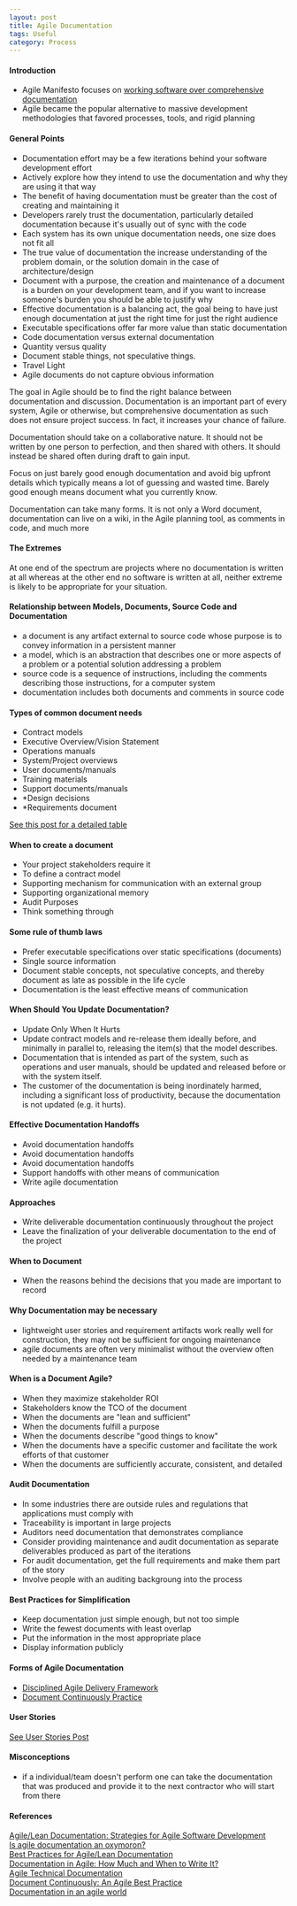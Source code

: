 ```yaml
---
layout: post
title: Agile Documentation
tags: Useful
category: Process
---
```


#### Introduction ####

- Agile Manifesto focuses on [working software over comprehensive documentation](http://agilemanifesto.org/)
- Agile became the popular alternative to massive development methodologies that favored processes, tools, and rigid planning

#### General Points ####

- Documentation effort may be a few iterations behind your software development effort
- Actively explore how they intend to use the documentation and why they are using it that way
- The benefit of having documentation must be greater than the cost of creating and maintaining it  
- Developers rarely trust the documentation, particularly detailed documentation because it's usually out of sync with the code  
- Each system has its own unique documentation needs, one size does not fit all  
- The true value of documentation the increase understanding of the problem domain, or the solution domain in the case of architecture/design  
- Document with a purpose, the creation and maintenance of a document is a burden on your development team, and if you want to increase someone's burden you should be able to justify why 
- Effective documentation is a balancing act, the goal being to have just enough documentation at just the right time for just the right audience 
- Executable specifications offer far more value than static documentation  
- Code documentation versus external documentation
- Quantity versus quality
- Document stable things, not speculative things.
- Travel Light  
- Agile documents do not capture obvious information  


The goal in Agile should be to find the right balance between documentation and discussion. Documentation is an important part of every system, Agile or otherwise, but comprehensive documentation as such does not ensure project success. In fact, it increases your chance of failure.

Documentation should take on a collaborative nature.  It should not be written by one person to perfection, and then shared with others.  It should instead be shared often during draft to gain input.

Focus on just barely good enough documentation and avoid big upfront details which typically means a lot of guessing and wasted time.   Barely good enough means document what you currently know.

Documentation can take many forms.  It is not only a Word document, documentation can live on a wiki, in the Agile planning tool, as comments in code, and much more

#### The Extremes ####

At one end of the spectrum are projects where no documentation is written at all whereas at the other end no software is written at all, neither extreme is likely to be appropriate for your situation.  


#### Relationship between Models, Documents, Source Code and Documentation ####

- a document is any artifact external to source code whose purpose is to convey information in a persistent manner  
- a model, which is an abstraction that describes one or more aspects of a problem or a potential solution addressing a problem  
- source code is a sequence of instructions, including the comments describing those instructions, for a computer system  
- documentation includes both documents and comments in source code  

#### Types of common document needs ####

- Contract models
- Executive Overview/Vision Statement
- Operations manuals
- System/Project overviews 
- User documents/manuals
- Training materials
- Support documents/manuals
- *Design decisions
- *Requirements document

[See this post for a detailed table](http://www.agilemodeling.com/essays/agileDocumentation.htm)

#### When to create a document ####

- Your project stakeholders require it  
- To define a contract model  
- Supporting mechanism for communication with an external group  
- Supporting organizational memory  
- Audit Purposes  
- Think something through  

#### Some rule of thumb laws ####

- Prefer executable specifications over static specifications (documents)  
- Single source information  
- Document stable concepts, not speculative concepts, and thereby document as late as possible in the life cycle  
- Documentation is the least effective means of communication  

#### When Should You Update Documentation? ####

- Update Only When It Hurts  
- Update contract models and re-release them ideally before, and minimally in parallel to, releasing the item(s) that the model describes.  
- Documentation that is intended as part of the system, such as operations and user manuals, should be updated and released before or with the system itself.  
- The customer of the documentation is being inordinately harmed, including a significant loss of productivity, because the documentation is not updated (e.g. it hurts).  

#### Effective Documentation Handoffs ####

- Avoid documentation handoffs  
- Avoid documentation handoffs
- Avoid documentation handoffs
- Support handoffs with other means of communication  
- Write agile documentation  



#### Approaches ####

- Write deliverable documentation continuously throughout the project
- Leave the finalization of your deliverable documentation to the end of the project

#### When to Document ####

- When the reasons behind the decisions that you made are important to record

#### Why Documentation may be necessary ####

- lightweight user stories and requirement artifacts work really well for construction, they may not be sufficient for ongoing maintenance  
- agile documents are often very minimalist without the overview often needed by a maintenance team  

#### When is a Document Agile? ####

- When they maximize stakeholder ROI  
- Stakeholders know the TCO of the document  
- When the documents are "lean and sufficient"  
- When the documents fulfill a purpose  
- When the documents describe "good things to know"  
- When the documents have a specific customer and facilitate the work efforts of that customer  
- When the documents are sufficiently accurate, consistent, and detailed  


#### Audit Documentation ####

- In some industries there are outside rules and regulations that applications must comply with
- Traceability is important in large projects
- Auditors need documentation that demonstrates compliance  
- Consider providing maintenance and audit documentation as separate deliverables produced as part of the iterations  
- For audit documentation, get the full requirements and make them part of the story  
- Involve people with an auditing backgroung into the process  


#### Best Practices for Simplification ####

- Keep documentation just simple enough, but not too simple
- Write the fewest documents with least overlap
- Put the information in the most appropriate place
- Display information publicly

#### Forms of Agile Documentation ####

- [Disciplined Agile Delivery Framework](http://www.disciplinedagiledelivery.com/)
- [Document Continuously Practice](http://www.agilemodeling.com/essays/documentContinuously.htm)

#### User Stories ####

[See User Stories Post](http://softskills.markpearl.co.za/User-Stories/)

#### Misconceptions ####

- if a individual/team doesn't perform one can take the documentation that was produced and provide it to the next contractor who will start from there  


#### References ####

[Agile/Lean Documentation: Strategies for Agile Software Development](http://www.agilemodeling.com/essays/agileDocumentation.htm#sthash.6raSYzLX.dpuf)  
[Is agile documentation an oxymoron?](http://www.ibm.com/developerworks/rational/agile/agile-documentation-oxymoron/index.html?ca=dat)  
[Best Practices for Agile/Lean Documentation](http://www.agilemodeling.com/essays/agileDocumentationBestPractices.htm)  
[Documentation in Agile: How Much and When to Write It?](http://www.infoq.com/news/2014/01/documentation-agile-how-much)  
[Agile Technical Documentation](http://writersua.com/articles/Agile_doc/)  
[Document Continuously: An Agile Best Practice](http://www.agilemodeling.com/essays/documentContinuously.htm)  
[Documentation in an agile world](http://blogs.technet.com/b/jim_scardelis/archive/2007/02/20/documentation-in-an-agile-world-how-much-is-enough-and-how-do-you-decide.aspx)
